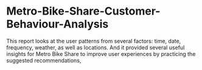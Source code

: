 # Metro-Bike-Share-Customer-Behaviour-Analysis
This report looks at the user patterns from several factors: time, date, frequency, weather, as well as locations. And it provided several useful insights for Metro Bike Share to improve user experiences by practicing the suggested recommendations,
